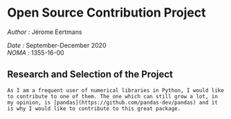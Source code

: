 # Open Source Contribution Project
*Author :* Jérome Eertmans

*Date :* September-December 2020  
*NOMA :* 1355-16-00

## Research and Selection of the Project

	As I am a frequent user of numerical libraries in Python, I would like to contribute to one of them. The one which can still grow a lot, in my opinion, is [pandas](https://github.com/pandas-dev/pandas) and it is why I would like to contribute to this great package.
